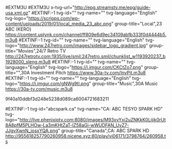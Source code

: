#EXTM3U
#EXTM3U x-tvg-url="http://epg.streamstv.me/epg/guide-usa.xml.gz"
#EXTINF:-1 tvg-id="" tvg-name="" tvg-language="English" tvg-logo="https://scripps.com/wp-content/uploads/2019/01/local_media_23_abc.png" group-title="Local",23 ABC (KERO)
https://content.uplynk.com/channel/ff809e6d9ec34109abfb333f0d4444b5.m3u8
#EXTINF:-1 tvg-id="" tvg-name="" tvg-language="English" tvg-logo="http://www.247retro.com/images/sidebar_logo_gradient.jpg" group-title="Movies",24/7 Retro TV
http://247retrotv.com:1935/live/smil:247retro.smil/chunklist_w1193920237_b1928000_sleng.m3u8
#EXTINF:-1 tvg-id="" tvg-name="" tvg-language="English" tvg-logo="https://i.imgur.com/CKCtZo7.png" group-title="",30A Investment Pitch
https://www.30a-tv.com/InvPit.m3u8
#EXTINF:-1 tvg-id="" tvg-name="" tvg-language="English" tvg-logo="https://i.imgur.com/gNWg9tl.png" group-title="Music",30A Music
https://30a-tv.com/music.m3u8

9f40a10ddbf3d248e5238d089ca6004721683211

#EXTINF:-1 tvg-id="abcspark.ca" tvg-name="CA: ABC TESYO SPARK HD" tvg-logo="http://live.phenixiptv.com:8080/images/M93xvYxi2uZNKkK0Lijik0rUt8A8pfM5PLHOw-La3mKHtZaT-lZ58aGi-wWUDFAN_UvZ7-JJgvXwnN_iosxYQA.png" group-title="Canada",CA: ABC SPARK HD
http://955618257790260958.nicene.xyz:80/play/vi06171/3798764/260958.ts
